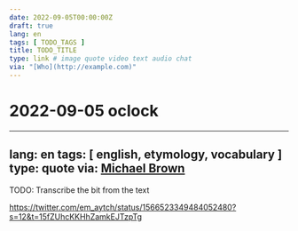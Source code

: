 ```yaml
---
date: 2022-09-05T00:00:00Z
draft: true
lang: en
tags: [ TODO_TAGS ]
title: TODO_TITLE
type: link # image quote video text audio chat
via: "[Who](http://example.com)"
---
```

# 2022-09-05 oclock




---
lang: en
tags: [ english, etymology, vocabulary ]
type: quote
via: [Michael Brown](https://ios.slack.com/archives/C024RLKFJ/p1662386257666059)
---


TODO: Transcribe the bit from the text


<https://twitter.com/em_aytch/status/1566523349484052480?s=12&t=15fZUhcKKHhZamkEJTzpTg>

